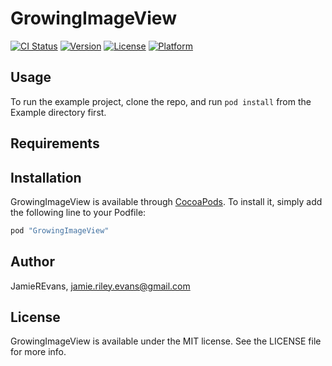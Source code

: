# GrowingImageView

[![CI Status](http://img.shields.io/travis/JamieREvans/GrowingImageView.svg?style=flat)](https://travis-ci.org/JamieREvans/GrowingImageView)
[![Version](https://img.shields.io/cocoapods/v/GrowingImageView.svg?style=flat)](http://cocoapods.org/pods/GrowingImageView)
[![License](https://img.shields.io/cocoapods/l/GrowingImageView.svg?style=flat)](http://cocoapods.org/pods/GrowingImageView)
[![Platform](https://img.shields.io/cocoapods/p/GrowingImageView.svg?style=flat)](http://cocoapods.org/pods/GrowingImageView)

## Usage

To run the example project, clone the repo, and run `pod install` from the Example directory first.

## Requirements

## Installation

GrowingImageView is available through [CocoaPods](http://cocoapods.org). To install
it, simply add the following line to your Podfile:

```ruby
pod "GrowingImageView"
```

## Author

JamieREvans, jamie.riley.evans@gmail.com

## License

GrowingImageView is available under the MIT license. See the LICENSE file for more info.
